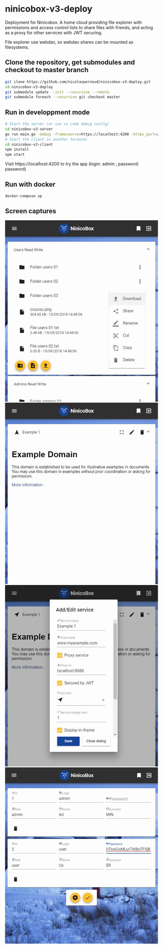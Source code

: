 # ninicobox-v3-deploy

Deployment for Ninicobox.
A home cloud providing file explorer with permissions and access control lists to share files with friends, and acting as a proxy for other services with JWT securing.

File explorer use webdav, so webdav shares can be mounted as filesystems.

## Clone the repository, get submodules and checkout to master branch

```bash
git clone https://github.com/nicolaspernoud/ninicobox-v3-deploy.git
cd ninicobox-v3-deploy
git submodule update --init --recursive --remote
git submodule foreach --recursive git checkout master
```

## Run in developpment mode

```bash
# Start the server (or use vs code debug config)
cd ninicobox-v3-server
go run main.go -debug -framesource=https://localhost:4200 -https_port=2443
# Start the client in another terminal
cd ninicobox-v3-client
npm install
npm start
```

Visit https://localhost:4200 to try the app (login: admin ; password: password)

## Run with docker

```bash
docker-compose up
```

## Screen captures

![File explorer](./screen-captures/file-explorer.jpg)
![App services](./screen-captures/apps.jpg)
![App services add](./screen-captures/app-add.jpg)
![Users management](./screen-captures/users-mgmt.jpg)